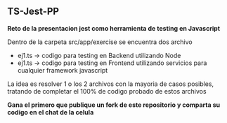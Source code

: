 ## TS-Jest-PP


**Reto de la presentacion jest como herramienta de testing en Javascript**

Dentro de la carpeta src/app/exercise se encuentra dos archivo
- ej1.ts -> codigo para testing en Backend utilizando Node
- ej1.ts -> codigo para testing en Frontend utilizando servicios para cualquier framework javascript


La idea es resolver 1 o los 2 archivos con la mayoria de casos posibles, tratando de completar el 100% de codigo probado de estos archivos 

**Gana el primero que publique un fork de este repositorio y comparta su codigo en el chat de la celula**